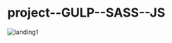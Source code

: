 # project--GULP--SASS--JS

![landing1](https://user-images.githubusercontent.com/36992449/181915042-9f29842e-b8d5-4b44-85d2-03006e8c9349.png)
